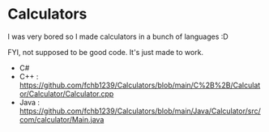 # Calculators
I was very bored so I made calculators in a bunch of languages :D

FYI, not supposed to be good code. It's just made to work.

- C#
- C++ : https://github.com/fchb1239/Calculators/blob/main/C%2B%2B/Calculator/Calculator/Calculator.cpp
- Java : https://github.com/fchb1239/Calculators/blob/main/Java/Calculator/src/com/calculator/Main.java
